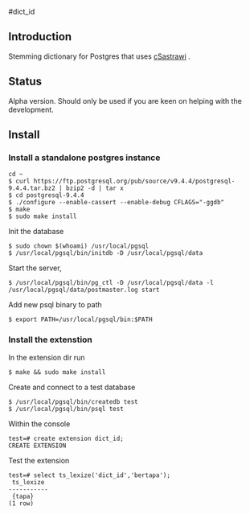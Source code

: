 #dict_id

## Introduction

Stemming dictionary for Postgres that uses [cSastrawi](https://github.com/mohangk/c_sastrawi) .

## Status

Alpha version. Should only be used if you are keen on helping with the development.

## Install

### Install a standalone postgres instance

```
cd ~
$ curl https://ftp.postgresql.org/pub/source/v9.4.4/postgresql-9.4.4.tar.bz2 | bzip2 -d | tar x
$ cd postgresql-9.4.4
$ ./configure --enable-cassert --enable-debug CFLAGS="-ggdb"
$ make
$ sudo make install
```

Init the database

``` 
$ sudo chown $(whoami) /usr/local/pgsql
$ /usr/local/pgsql/bin/initdb -D /usr/local/pgsql/data
````

Start the server,

```
$ /usr/local/pgsql/bin/pg_ctl -D /usr/local/pgsql/data -l /usr/local/pgsql/data/postmaster.log start
```

Add new psql binary to path

```
$ export PATH=/usr/local/pgsql/bin:$PATH
```

### Install the extenstion

In the extension dir run

```
$ make && sudo make install
```

Create and connect to a test database

```
$ /usr/local/pgsql/bin/createdb test
$ /usr/local/pgsql/bin/psql test
```


Within the console

```
test=# create extension dict_id;
CREATE EXTENSION
```

Test the extension

```
test=# select ts_lexize('dict_id','bertapa'); 
 ts_lexize
-----------
 {tapa}
(1 row)
```


